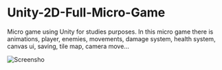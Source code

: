 # Unity-2D-Full-Micro-Game
Micro game using Unity for studies purposes. In this micro game there is animations, player, enemies, movements, damage system, health system, canvas ui, saving, tile map, camera move...

![Screensho](https://user-images.githubusercontent.com/14969618/158599325-52e26676-3ee1-4c3b-9688-c9d833fc1a0b.png)
